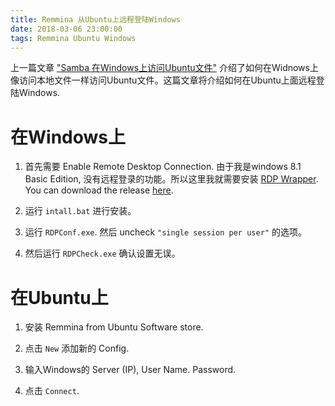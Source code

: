 ```yaml
---
title: Remmina 从Ubuntu上远程登陆Windows
date: 2018-03-06 23:00:00
tags: Remmina Ubuntu Windows
---
```


上一篇文章 ["Samba 在Windows上访问Ubuntu文件"](../../../../2018/03/06/samba-install-and-use/) 介绍了如何在Widnows上像访问本地文件一样访问Ubuntu文件。这篇文章将介绍如何在Ubuntu上面远程登陆Windows.

<!-- more -->

# 在Windows上

1. 首先需要 Enable Remote Desktop Connection. 由于我是windows 8.1 Basic Edition, 没有远程登录的功能。所以这里我就需要安装 [RDP Wrapper](https://github.com/stascorp/rdpwrap). You can download the release [here](https://github.com/stascorp/rdpwrap/releases).

2. 运行 `intall.bat` 进行安装。

3. 运行 `RDPConf.exe`. 然后 uncheck `"single session per user"` 的选项。

4. 然后运行 `RDPCheck.exe` 确认设置无误。

# 在Ubuntu上

1. 安装 Remmina from Ubuntu Software store.

2. 点击 `New` 添加新的 Config.

3. 输入Windows的 Server (IP), User Name. Password.

4. 点击 `Connect`.